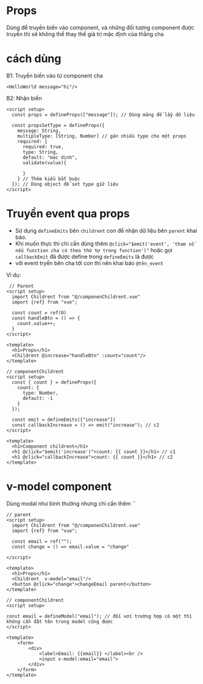 # Props

Dùng để truyền biến vào component, và những đối tượng component được truyền thì sẽ không thể thay thế giá trị mặc định của thằng cha

# cách dùng

B1: Truyền biến vào từ component cha

```vue
<HelloWorld message="hi"/>
```

B2: Nhận biến
```vue
<script setup>
  const props = defineProps(["message"]); // Dùng mảng để lấy dữ liệu
  
  const propsSetType = defineProps({
    message: String, 
    multipleType: [String, Number] // gán nhiều type cho một props
    required: {
      required: true,
      type: String,
      default: "mac dinh",
      validate(value){
          
      }
    } // Thêm kiểu bắt buộc
  }); // Dùng object để set type giữ liệu
</script>
```

# Truyền event qua props

- Sử dụng `defineEmits` bên `childrent` con để nhận dữ liệu bên `parent` khai báo.
- Khi muốn thực thi chỉ cần dùng thêm `@click="$emit('event', 'tham số nếu function cha có theo thứ tự trong function')"` hoặc gọi `callbackEmit` đã được define trong `defineEmits` là được
- với event tryền bên cha tới con thì nên khai báo `@tên_event`

Ví dụ: 
```vue
 // Parent
<script setup>
  import Childrent from "@/componenChildrent.vue"
  import {ref} from "vue";

  const count = ref(0)
  const handleBtn = () => {
    count.value++;
  }
</script>

<template>
  <h1>Props</h1>
  <Childrent @increase="handleBtn" :count="count"/>
</template>
```

```vue
// componentChildrent
<script setup>
  const { count } = defineProps({
    count: {
      type: Number,
      default: -1
    }
  });

  const emit = defineEmits(["increase"])
  const callbackIncrease = () => emit("increase"); // c2
</script>

<template>
  <h1>Component childrent</h1>
  <h1 @click="$emit('increase')">count: {{ count }}</h1> // c1
  <h1 @click="callbackIncrease">count: {{ count }}</h1> // c2
</template>

```

# v-model component

Dùng modal như bình thường nhưng chỉ cần thêm ``

```vue
// parent
<script setup>
  import Childrent from "@/componenChildrent.vue"
  import {ref} from "vue";

  const email = ref("");
  const change = () => email.value = "change"

</script>

<template>
  <h1>Props</h1>
  <Childrent  v-model="email"/>
  <button @click="change">changeEmail parent</button>
</template>
```
```vue
// componentChildrent
<script setup>

const email = defineModel("email"); // đối vơí trường hợp có một thì không cần đặt tên trong model cũng được
</script>

<template>
    <form>
        <div>
            <label>Email: {{email}} </label><br />
            <input v-model:email="email">
        </div>
    </form>
</template>

```